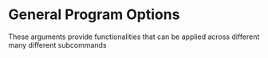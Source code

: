 # General Program Options

These arguments provide functionalities that can be applied across different many different subcommands
